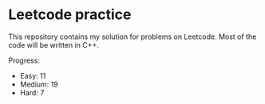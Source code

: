 # Leetcode practice

This repository contains my solution for problems on Leetcode. Most of the code will be written in C++.

Progress:

- Easy: 11
- Medium: 19
- Hard: 7
